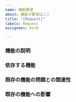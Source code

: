 ```yaml
---
name: 機能要望
about: 機能の要望はここ
title: "[Request]"
labels: Request
assignees: Kvr0

---
```


### 機能の説明

### 依存する機能

### 既存の機能の問題との関連性

### 既存の機能への影響
